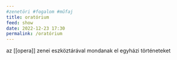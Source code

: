 ```yaml
---
#zenetöri #fogalom #műfaj
title: oratórium
feed: show
date: 2022-12-23 17:30
permalink: /oratórium
---
```


az [[opera]] zenei eszköztárával mondanak el egyházi történeteket